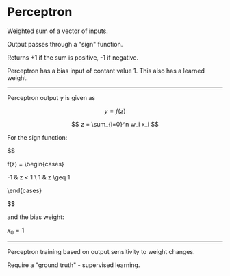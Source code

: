 # Perceptron

Weighted sum of a vector of inputs.

Output passes through a "sign" function.

Returns +1 if the sum is positive, -1 if negative.

Perceptron has a bias input of contant value 1. This also has a learned weight.

***

Perceptron output $y$ is given as

$$
y = f(z)
$$

$$
z = \sum_{i=0}^n w_i x_i
$$

For the sign function:

$$

f(z) = \begin{cases}

-1 & z < 1 \\
1 & z \geq 1

\end{cases}

$$

and the bias weight:

$x_0 = 1$

***

Perceptron training based on output sensitivity to weight changes.

Require a "ground truth" - supervised learning.